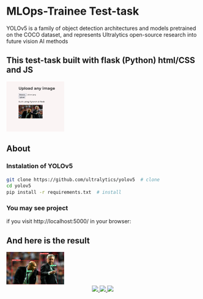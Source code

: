 # MLOps-Trainee Test-task

YOLOv5 is a family of object detection architectures and models pretrained on the COCO dataset, and represents Ultralytics open-source research into future vision AI methods
 
 
## This test-task built with flask (Python) html/CSS and JS

<img src="https://github.com/ArtemenkoDany/MLOps-Trainee---Test-task/blob/main/photos/tg_image_2160295535.jpeg" alt="image" width="30%"/>

## About

### Instalation of YOLOv5
```bash
git clone https://github.com/ultralytics/yolov5  # clone
cd yolov5
pip install -r requirements.txt  # install
```

### You may see project 

if you visit http://localhost:5000/ in your browser:


## And here is the result

<img src="https://github.com/ArtemenkoDany/MLOps-Trainee---Test-task/blob/main/photos/image0.jpg" alt="image" width="30%"/>

<div align="center">
 <a href="https://www.instagram.com/danyderudenko/">
        <img src="https://github.com/ultralytics/yolov5/releases/download/v1.0/logo-social-instagram.png" width="3%"/>
    </a>
 
 <a href="https://github.com/ArtemenkoDany">
        <img src="https://github.com/ultralytics/yolov5/releases/download/v1.0/logo-social-github.png" width="3%"/>
    </a>
 
 <a href="https://www.facebook.com/dany.kreet/">
        <img src="https://github.com/ultralytics/yolov5/releases/download/v1.0/logo-social-facebook.png" width="3%"/>
    </a>
</div>
